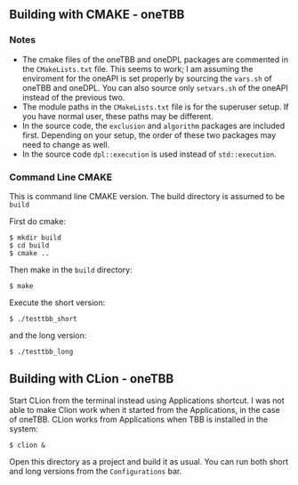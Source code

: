 ## Building with CMAKE - oneTBB

### Notes

- The cmake files of the oneTBB and oneDPL packages are commented in the `CMakeLists.txt` file. This seems to work; I am assuming the enviroment for the oneAPI is set properly by sourcing the `vars.sh` of oneTBB and oneDPL. You can also source only `setvars.sh` of the oneAPI instead of the previous two.
- The module paths in the `CMakeLists.txt` file is for the superuser setup. If you have normal user, these paths may be different.
- In the source code, the `exclusion` and `algorithm` packages are included first. Depending on your setup, the order of these two packages may need to change as well.
- In the source code `dpl::execution` is used instead of `std::execution`.

### Command Line CMAKE

This is command line CMAKE version. The build directory is assumed to be `build`

First do cmake:

    $ mkdir build
    $ cd build
    $ cmake ..
    
Then make in the `build` directory:

    $ make
    
Execute the short version:

    $ ./testtbb_short
    
and the long version:

    $ ./testtbb_long
    
## Building with CLion - oneTBB

Start CLion from the terminal instead using Applications shortcut. I was not able to make Clion work when it started from the Applications, in the case of oneTBB. CLion works from Applications when TBB is installed in the system:

`$ clion &`

Open this directory as a project and build it as usual. You can run both short and long versions from the `Configurations` bar.




